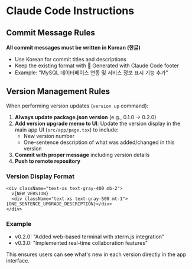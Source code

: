 # Claude Code Instructions

## Commit Message Rules

**All commit messages must be written in Korean (한글)**
- Use Korean for commit titles and descriptions
- Keep the existing format with 🤖 Generated with Claude Code footer
- Example: "MySQL 데이터베이스 연동 및 서비스 정보 표시 기능 추가"

## Version Management Rules

When performing version updates (`version up` command):

1. **Always update package.json version** (e.g., 0.1.0 → 0.2.0)
2. **Add version upgrade memo to UI**: Update the version display in the main app UI (`src/app/page.tsx`) to include:
   - New version number
   - One-sentence description of what was added/changed in this version
3. **Commit with proper message** including version details
4. **Push to remote repository**

### Version Display Format
```tsx
<div className="text-xs text-gray-400 mb-2">
  v{NEW_VERSION}
  <div className="text-xs text-gray-500 mt-1">{ONE_SENTENCE_UPGRADE_DESCRIPTION}</div>
</div>
```

### Example
- v0.2.0: "Added web-based terminal with xterm.js integration"
- v0.3.0: "Implemented real-time collaboration features"

This ensures users can see what's new in each version directly in the app interface.